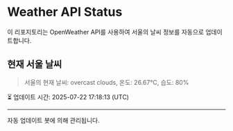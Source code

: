 
# Weather API Status

이 리포지토리는 OpenWeather API를 사용하여 서울의 날씨 정보를 자동으로 업데이트합니다.

## 현재 서울 날씨
> 서울의 현재 날씨: overcast clouds, 온도: 26.67°C, 습도: 80%

⏳ 업데이트 시간: 2025-07-22 17:18:13 (UTC)

---
자동 업데이트 봇에 의해 관리됩니다.
